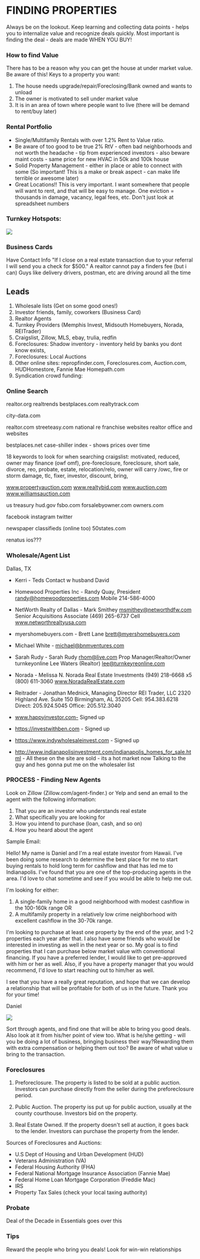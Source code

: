 # FINDING PROPERTIES

Always be on the lookout.
Keep learning and collecting data points - helps you to internalize value and recognize deals quickly.
Most important is finding the deal - deals are made WHEN YOU BUY!

### How to find Value

There has to be a reason why you can get the house at under market value. Be aware of this!
Keys to a property you want:

1. The house needs upgrade/repair/Foreclosing/Bank owned and wants to unload
2. The owner is motivated to sell under market value
3. It is in an area of town where people want to live (there will be demand to rent/buy later)

### Rental Portfolio

- Single/Multifamily Rentals with over 1.2% Rent to Value ratio.
- Be aware of too good to be true 2% RtV - often bad neighborhoods and not worth the headache - tip from experienced investors - also beware maint costs - same price for new HVAC in 50k and 100k house
- Solid Property Management - either in place or able to connect with some (So important! This is a make or break aspect - can make life terrible or awesome later)
- Great Locations!! This is very important. I want somewhere that people will want to rent, and that will be easy to manage. One eviction = thousands in damage, vacancy, legal fees, etc. Don't just look at spreadsheet numbers

### Turnkey Hotspots:

![](lib/Turnkey-heat-map-8-16.jpg)

### Business Cards

Have Contact Info
"If I close on a real estate transaction due to your referral I will send you a check for \$500."
A realtor cannot pay a finders fee (but i can)
Guys like delivery drivers, postman, etc are driving around all the time

## Leads

1. Wholesale lists (Get on some good ones!)
2. Investor friends, family, coworkers (Business Card)
3. Realtor Agents
4. Turnkey Providers (Memphis Invest, Midsouth Homebuyers, Norada, REITrader)
5. Craigslist, Zillow, MLS, ebay, trulia, redfin
6. Foreclosures: Shadow inventory - inventory held by banks you dont know exists,
7. Foreclosures: Local Auctions
8. Other online sites: repropfinder.com, Foreclosures.com, Auction.com, HUDHomestore, Fannie Mae Homepath.com
9. Syndication crowd funding:

### Online Search

realtor.org
realtrends
bestplaces.com
realtytrack.com

city-data.com

realtor.com
streeteasy.com
national re franchise websites
realtor office and websites

bestplaces.net
case-shiller index - shows prices over time

18 keywords to look for when searching craigslist:
motivated, reduced, owner may finance (owf omf), pre-foreclosure, foreclosure, short sale,
divorce, reo, probate, estate, relocation/relo, owner will carry /owc, fire or storm damage, tlc, fixer,
investor, discount, bring,

www.propertyauction.com
www.realtybid.com
www.auction.com
www.williamsauction.com

us treasury
hud.gov
fsbo.com
forsalebyowner.com
owners.com

facebook
instagram
twitter

newspaper classifieds (online too)
50states.com

renatus ios???

### Wholesale/Agent List

Dallas, TX

- Kerri -
  Teds Contact w husband David

- Homewood Properties Inc -
  Randy Quay, President
  randy@homewoodproperties.com
  Mobile 214-586-4000

- NetWorth Realty of Dallas -
  Mark Smithey
  msmithey@networthdfw.com
  Senior Acquisitions Associate
  (469) 265-6737 Cell
  www.networthrealtyusa.com

- myershomebuyers.com -
  Brett Lane
  brett@myershomebuyers.com

- Michael White -
  michael@bnmventures.com

- Sarah Rudy -
  Sarah Rudy <rhom@live.com>
  Prop Manager/Realtor/Owner turnkeyonline
  Lee Waters (Realtor)
  lee@turnkeyreonline.com

- Norada -
  Melissa N.
  Norada Real Estate Investments
  (949) 218-6668 x5
  (800) 611-3060
  www.NoradaRealEstate.com

- Reitrader -
  Jonathan Mednick, Managing Director
  REI Trader, LLC
  2320 Highland Ave. Suite 150
  Birmingham, AL 35205
  Cell: 954.383.6218
  Direct: 205.924.5045
  Office: 205.512.3040

- www.happyinvestor.com-
  Signed up

- https://investwithben.com -
  Signed up

- https://www.indywholesaleinvest.com -
  Signed up

* http://www.indianapolisinvestment.com/indianapolis_homes_for_sale.html -
  All these on the site are sold - its a hot market now
  Talking to the guy and hes gonna put me on the wholesaler list

### PROCESS - Finding New Agents

Look on Zillow (Zillow.com/agent-finder.) or Yelp and send an email to the agent with the following information:

1. That you are an investor who understands real estate
2. What specifically you are looking for
3. How you intend to purchase (loan, cash, and so on)
4. How you heard about the agent

Sample Email:

Hello! My name is Daniel and I'm a real estate investor from Hawaii. I've been doing some research to determine the best place for me to start buying rentals to hold long term for cashflow and that has led me to Indianapolis. I've found that you are one of the top-producing agents in the area. I'd love to chat sometime and see if you would be able to help me out.

I'm looking for either:

1. A single-family home in a good neighborhood with modest cashflow in the 100-160k range OR
2. A multifamily property in a relatively low crime neighborhood with excellent cashflow in the 30-70k range.

I'm looking to purchase at least one property by the end of the year, and 1-2 properties each year after that. I also have some friends who would be interested in investing as well in the next year or so. My goal is to find properties that I can purchase below market value with conventional financing. If you have a preferred lender, I would like to get pre-approved with him or her as well. Also, if you have a property manager that you would recommend, I'd love to start reaching out to him/her as well.

I see that you have a really great reputation, and hope that we can develop a relationship that will be profitable for both of us in the future. Thank you for your time!

Daniel

![](lib/Letter-to-Prospective-Realtor-Agents.png)

Sort through agents, and find one that will be able to bring you good deals. Also look at it from his/her point of view too. What is he/she getting - will you be doing a lot of business, bringing business their way?Rewarding them with extra compensation or helping them out too? Be aware of what value u bring to the transaction.

### Foreclosures

1. Preforeclosure. The property is listed to be sold at a public auction. Investors can purchase directly from the seller during the preforeclosure period.

2. Public Auction. The property iss put up for public auction, usually at the county courthouse. Investors bid on the property.

3. Real Estate Owned. If the property doesn't sell at auction, it goes back to the lender. Investors can purchase the property from the lender.

Sources of Foreclosures and Auctions:

- U.S Dept of Housing and Urban Development (HUD)
- Veterans Administration (VA)
- Federal Housing Authority (FHA)
- Federal National Mortgage Insurance Association (Fannie Mae)
- Federal Home Loan Mortgage Corporation (Freddie Mac)
- IRS
- Property Tax Sales (check your local taxing authority)

### Probate

Deal of the Decade in Essentials goes over this

### Tips

Reward the people who bring you deals!
Look for win-win relationships
